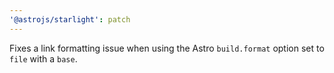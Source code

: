```yaml
---
'@astrojs/starlight': patch
---
```


Fixes a link formatting issue when using the Astro `build.format` option set to `file` with a `base`.
